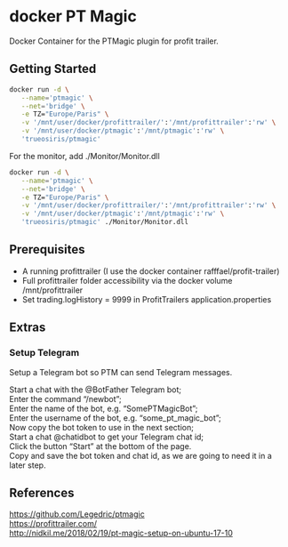 # docker PT Magic
Docker Container for the PTMagic plugin for profit trailer. 

## Getting Started
```bash
docker run -d \
   --name='ptmagic' \
   --net='bridge' \
   -e TZ="Europe/Paris" \
   -v '/mnt/user/docker/profittrailer/':'/mnt/profittrailer':'rw' \
   -v '/mnt/user/docker/ptmagic':'/mnt/ptmagic':'rw' \
   'trueosiris/ptmagic'
```

For the monitor, add ./Monitor/Monitor.dll

```bash
docker run -d \
   --name='ptmagic' \
   --net='bridge' \
   -e TZ="Europe/Paris" \
   -v '/mnt/user/docker/profittrailer/':'/mnt/profittrailer':'rw' \
   -v '/mnt/user/docker/ptmagic':'/mnt/ptmagic':'rw' \
   'trueosiris/ptmagic' ./Monitor/Monitor.dll
```

## Prerequisites
- A running profittrailer (I use the docker container rafffael/profit-trailer) 
- Full profittrailer folder accessibility via the docker volume /mnt/profittrailer
- Set trading.logHistory = 9999 in ProfitTrailers application.properties


## Extras
### Setup Telegram
Setup a Telegram bot so PTM can send Telegram messages. 

Start a chat with the @BotFather Telegram bot; \
Enter the command “/newbot”; \
Enter the name of the bot, e.g. “SomePTMagicBot”; \
Enter the username of the bot, e.g. “some_pt_magic_bot”; \
Now copy the bot token to use in the next section; \
Start a chat @chatidbot to get your Telegram chat id; \
Click the button “Start” at the bottom of the page. \
Copy and save the bot token and chat id, as we are going to need it in a later step.

## References
https://github.com/Legedric/ptmagic \
https://profittrailer.com/ \
http://nidkil.me/2018/02/19/pt-magic-setup-on-ubuntu-17-10
